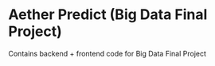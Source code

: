 # Aether Predict (Big Data Final Project)
Contains backend + frontend code for Big Data Final Project
